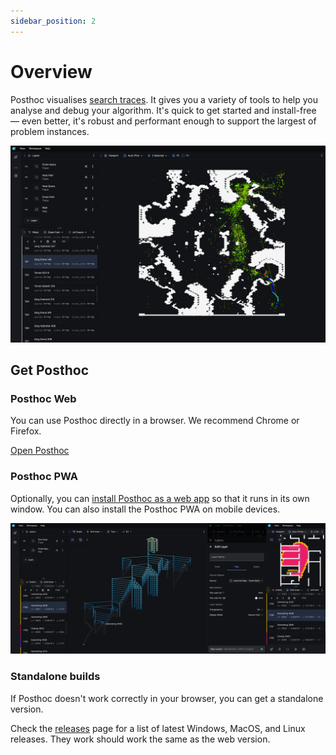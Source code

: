 ```yaml
---
sidebar_position: 2
---
```


# Overview

Posthoc visualises [search traces](/docs/search-trace). It gives you a variety of
tools to help you analyse and debug your algorithm. It's quick to get started and
install-free &mdash; even better, it's robust and performant enough to support the
largest of problem instances.

![Complex view](../complex-view.png)

## Get Posthoc

### Posthoc Web

You can use Posthoc directly in a browser. We recommend Chrome or Firefox.

[Open Posthoc](https://posthoc.pathfinding.ai)

### Posthoc PWA

Optionally, you can [install Posthoc as a web app](https://developer.mozilla.org/en-US/docs/Web/Progressive_web_apps/Guides/Installing) so that it runs in its own window. You can also install the Posthoc PWA on mobile devices.

![Alt text](image-1.png)

### Standalone builds

If Posthoc doesn't work correctly in your browser, you can get a standalone version.

Check the [releases](https://github.com/ShortestPathLab/posthoc-app/releases) page for a list of latest Windows, MacOS, and Linux releases. They work should work the same as the web version.
